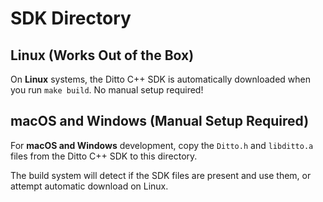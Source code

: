 # SDK Directory

## Linux (Works Out of the Box)
On **Linux** systems, the Ditto C++ SDK is automatically downloaded when you run `make build`. No manual setup required!

## macOS and Windows (Manual Setup Required)
For **macOS and Windows** development, copy the `Ditto.h` and `libditto.a` files from the Ditto C++ SDK to this directory.

The build system will detect if the SDK files are present and use them, or attempt automatic download on Linux.